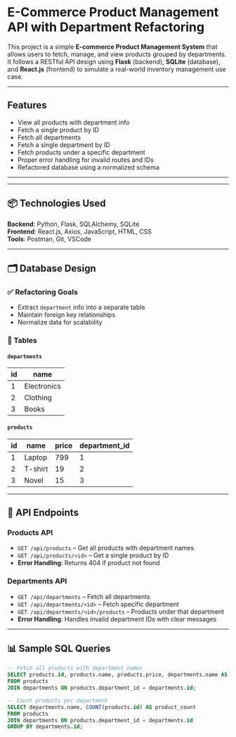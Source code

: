 #  E-Commerce Product Management API with Department Refactoring

This project is a simple **E-commerce Product Management System** that allows users to fetch, manage, and view products grouped by departments. It follows a RESTful API design using **Flask** (backend), **SQLite** (database), and **React.js** (frontend) to simulate a real-world inventory management use case.

---

##  Features

- View all products with department info
- Fetch a single product by ID
- Fetch all departments
- Fetch a single department by ID
- Fetch products under a specific department
- Proper error handling for invalid routes and IDs
- Refactored database using a normalized schema

---


---

## 📦 Technologies Used

**Backend**: Python, Flask, SQLAlchemy, SQLite  
**Frontend**: React.js, Axios, JavaScript, HTML, CSS  
**Tools**: Postman, Git, VSCode  

---

## 🗂 Database Design

### ✅ Refactoring Goals

- Extract `department` info into a separate table
- Maintain foreign key relationships
- Normalize data for scalability

### 🧱 Tables

#### `departments`
| id | name       |
|----|------------|
| 1  | Electronics|
| 2  | Clothing   |
| 3  | Books      |

#### `products`
| id | name       | price | department_id |
|----|------------|-------|---------------|
| 1  | Laptop     | 799   | 1             |
| 2  | T-shirt    | 19    | 2             |
| 3  | Novel      | 15    | 3             |

---

## 🔀 API Endpoints

### Products API

- `GET /api/products` – Get all products with department names
- `GET /api/products/<id>` – Get a single product by ID
- **Error Handling**: Returns 404 if product not found

### Departments API

- `GET /api/departments` – Fetch all departments  
- `GET /api/departments/<id>` – Fetch specific department  
- `GET /api/departments/<id>/products` – Products under that department  
- **Error Handling**: Handles invalid department IDs with clear messages

---

## 📊 Sample SQL Queries

```sql
-- Fetch all products with department names
SELECT products.id, products.name, products.price, departments.name AS department
FROM products
JOIN departments ON products.department_id = departments.id;

-- Count products per department
SELECT departments.name, COUNT(products.id) AS product_count
FROM products
JOIN departments ON products.department_id = departments.id
GROUP BY departments.id;


